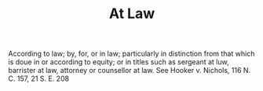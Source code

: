---
title: At Law
letter: A
permalink: "/definitions/bld-at-law.html"
body: According to law; by, for, or in law; particularly in distinction from that
  which is doue in or according to equity; or in titles such as sergeant at luw, barrister
  at law, attorney or counsellor at law. See Hooker v. Nichols, 116 N. C. 157, 21
  S. E. 208
published_at: '2018-07-07'
source: Black's Law Dictionary 2nd Ed (1910)
layout: post
---